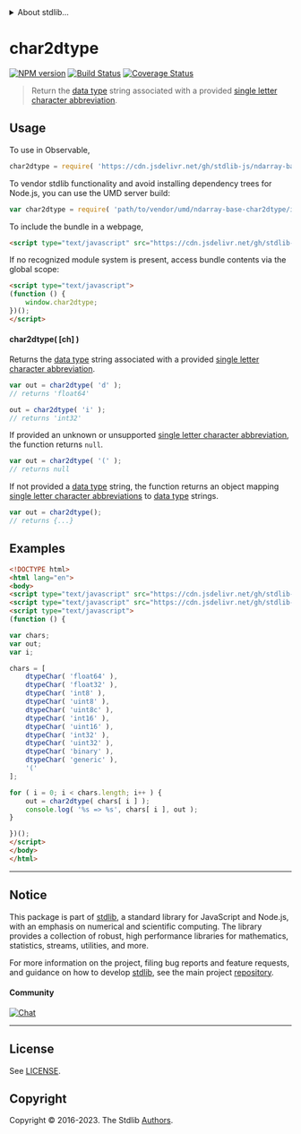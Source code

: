 <!--

@license Apache-2.0

Copyright (c) 2021 The Stdlib Authors.

Licensed under the Apache License, Version 2.0 (the "License");
you may not use this file except in compliance with the License.
You may obtain a copy of the License at

   http://www.apache.org/licenses/LICENSE-2.0

Unless required by applicable law or agreed to in writing, software
distributed under the License is distributed on an "AS IS" BASIS,
WITHOUT WARRANTIES OR CONDITIONS OF ANY KIND, either express or implied.
See the License for the specific language governing permissions and
limitations under the License.

-->


<details>
  <summary>
    About stdlib...
  </summary>
  <p>We believe in a future in which the web is a preferred environment for numerical computation. To help realize this future, we've built stdlib. stdlib is a standard library, with an emphasis on numerical and scientific computation, written in JavaScript (and C) for execution in browsers and in Node.js.</p>
  <p>The library is fully decomposable, being architected in such a way that you can swap out and mix and match APIs and functionality to cater to your exact preferences and use cases.</p>
  <p>When you use stdlib, you can be absolutely certain that you are using the most thorough, rigorous, well-written, studied, documented, tested, measured, and high-quality code out there.</p>
  <p>To join us in bringing numerical computing to the web, get started by checking us out on <a href="https://github.com/stdlib-js/stdlib">GitHub</a>, and please consider <a href="https://opencollective.com/stdlib">financially supporting stdlib</a>. We greatly appreciate your continued support!</p>
</details>

# char2dtype

[![NPM version][npm-image]][npm-url] [![Build Status][test-image]][test-url] [![Coverage Status][coverage-image]][coverage-url] <!-- [![dependencies][dependencies-image]][dependencies-url] -->

> Return the [data type][@stdlib/ndarray/dtypes] string associated with a provided [single letter character abbreviation][@stdlib/ndarray/base/dtype-char].

<!-- Section to include introductory text. Make sure to keep an empty line after the intro `section` element and another before the `/section` close. -->

<section class="intro">

</section>

<!-- /.intro -->

<!-- Package usage documentation. -->



<section class="usage">

## Usage

To use in Observable,

```javascript
char2dtype = require( 'https://cdn.jsdelivr.net/gh/stdlib-js/ndarray-base-char2dtype@umd/browser.js' )
```

To vendor stdlib functionality and avoid installing dependency trees for Node.js, you can use the UMD server build:

```javascript
var char2dtype = require( 'path/to/vendor/umd/ndarray-base-char2dtype/index.js' )
```

To include the bundle in a webpage,

```html
<script type="text/javascript" src="https://cdn.jsdelivr.net/gh/stdlib-js/ndarray-base-char2dtype@umd/browser.js"></script>
```

If no recognized module system is present, access bundle contents via the global scope:

```html
<script type="text/javascript">
(function () {
    window.char2dtype;
})();
</script>
```

#### char2dtype( \[ch] )

Returns the [data type][@stdlib/ndarray/dtypes] string associated with a provided [single letter character abbreviation][@stdlib/ndarray/base/dtype-char].

```javascript
var out = char2dtype( 'd' );
// returns 'float64'

out = char2dtype( 'i' );
// returns 'int32'
```

If provided an unknown or unsupported [single letter character abbreviation][@stdlib/ndarray/base/dtype-char], the function returns `null`.

```javascript
var out = char2dtype( '(' );
// returns null
```

If not provided a [data type][@stdlib/ndarray/dtypes] string, the function returns an object mapping [single letter character abbreviations][@stdlib/ndarray/base/dtype-char] to [data type][@stdlib/ndarray/dtypes] strings.

```javascript
var out = char2dtype();
// returns {...}
```

</section>

<!-- /.usage -->

<!-- Package usage notes. Make sure to keep an empty line after the `section` element and another before the `/section` close. -->

<section class="notes">

</section>

<!-- /.notes -->

<!-- Package usage examples. -->

<section class="examples">

## Examples

<!-- eslint no-undef: "error" -->

```html
<!DOCTYPE html>
<html lang="en">
<body>
<script type="text/javascript" src="https://cdn.jsdelivr.net/gh/stdlib-js/ndarray-base-dtype-char@umd/browser.js"></script>
<script type="text/javascript" src="https://cdn.jsdelivr.net/gh/stdlib-js/ndarray-base-char2dtype@umd/browser.js"></script>
<script type="text/javascript">
(function () {

var chars;
var out;
var i;

chars = [
    dtypeChar( 'float64' ),
    dtypeChar( 'float32' ),
    dtypeChar( 'int8' ),
    dtypeChar( 'uint8' ),
    dtypeChar( 'uint8c' ),
    dtypeChar( 'int16' ),
    dtypeChar( 'uint16' ),
    dtypeChar( 'int32' ),
    dtypeChar( 'uint32' ),
    dtypeChar( 'binary' ),
    dtypeChar( 'generic' ),
    '('
];

for ( i = 0; i < chars.length; i++ ) {
    out = char2dtype( chars[ i ] );
    console.log( '%s => %s', chars[ i ], out );
}

})();
</script>
</body>
</html>
```

</section>

<!-- /.examples -->

<!-- Section to include cited references. If references are included, add a horizontal rule *before* the section. Make sure to keep an empty line after the `section` element and another before the `/section` close. -->

<section class="references">

</section>

<!-- /.references -->

<!-- Section for related `stdlib` packages. Do not manually edit this section, as it is automatically populated. -->

<section class="related">

</section>

<!-- /.related -->

<!-- Section for all links. Make sure to keep an empty line after the `section` element and another before the `/section` close. -->


<section class="main-repo" >

* * *

## Notice

This package is part of [stdlib][stdlib], a standard library for JavaScript and Node.js, with an emphasis on numerical and scientific computing. The library provides a collection of robust, high performance libraries for mathematics, statistics, streams, utilities, and more.

For more information on the project, filing bug reports and feature requests, and guidance on how to develop [stdlib][stdlib], see the main project [repository][stdlib].

#### Community

[![Chat][chat-image]][chat-url]

---

## License

See [LICENSE][stdlib-license].


## Copyright

Copyright &copy; 2016-2023. The Stdlib [Authors][stdlib-authors].

</section>

<!-- /.stdlib -->

<!-- Section for all links. Make sure to keep an empty line after the `section` element and another before the `/section` close. -->

<section class="links">

[npm-image]: http://img.shields.io/npm/v/@stdlib/ndarray-base-char2dtype.svg
[npm-url]: https://npmjs.org/package/@stdlib/ndarray-base-char2dtype

[test-image]: https://github.com/stdlib-js/ndarray-base-char2dtype/actions/workflows/test.yml/badge.svg?branch=main
[test-url]: https://github.com/stdlib-js/ndarray-base-char2dtype/actions/workflows/test.yml?query=branch:main

[coverage-image]: https://img.shields.io/codecov/c/github/stdlib-js/ndarray-base-char2dtype/main.svg
[coverage-url]: https://codecov.io/github/stdlib-js/ndarray-base-char2dtype?branch=main

<!--

[dependencies-image]: https://img.shields.io/david/stdlib-js/ndarray-base-char2dtype.svg
[dependencies-url]: https://david-dm.org/stdlib-js/ndarray-base-char2dtype/main

-->

[chat-image]: https://img.shields.io/gitter/room/stdlib-js/stdlib.svg
[chat-url]: https://app.gitter.im/#/room/#stdlib-js_stdlib:gitter.im

[stdlib]: https://github.com/stdlib-js/stdlib

[stdlib-authors]: https://github.com/stdlib-js/stdlib/graphs/contributors

[umd]: https://github.com/umdjs/umd
[es-module]: https://developer.mozilla.org/en-US/docs/Web/JavaScript/Guide/Modules

[deno-url]: https://github.com/stdlib-js/ndarray-base-char2dtype/tree/deno
[umd-url]: https://github.com/stdlib-js/ndarray-base-char2dtype/tree/umd
[esm-url]: https://github.com/stdlib-js/ndarray-base-char2dtype/tree/esm
[branches-url]: https://github.com/stdlib-js/ndarray-base-char2dtype/blob/main/branches.md

[stdlib-license]: https://raw.githubusercontent.com/stdlib-js/ndarray-base-char2dtype/main/LICENSE

[@stdlib/ndarray/dtypes]: https://github.com/stdlib-js/ndarray-dtypes/tree/umd

[@stdlib/ndarray/base/dtype-char]: https://github.com/stdlib-js/ndarray-base-dtype-char/tree/umd

</section>

<!-- /.links -->
